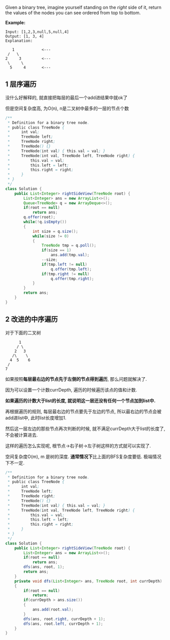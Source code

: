 Given a binary tree, imagine yourself standing on the *right* side of it, return the values of the nodes you can see ordered from top to bottom.

**Example:**

```
Input: [1,2,3,null,5,null,4]
Output: [1, 3, 4]
Explanation:

   1            <---
 /   \
2     3         <---
 \     \
  5     4       <---
```

## 1 层序遍历

没什么好解释的, 就直接把每层的最后一个add进结果中就ok了

但是空间复杂度高, 为O(n), n是二叉树中最多的一层的节点个数

```java
/**
 * Definition for a binary tree node.
 * public class TreeNode {
 *     int val;
 *     TreeNode left;
 *     TreeNode right;
 *     TreeNode() {}
 *     TreeNode(int val) { this.val = val; }
 *     TreeNode(int val, TreeNode left, TreeNode right) {
 *         this.val = val;
 *         this.left = left;
 *         this.right = right;
 *     }
 * }
 */
class Solution {
    public List<Integer> rightSideView(TreeNode root) {
        List<Integer> ans = new ArrayList<>();
        Queue<TreeNode> q = new ArrayDeque<>();
        if(root == null)
            return ans;
        q.offer(root);
        while(!q.isEmpty())
        {
            int size = q.size();
            while(size != 0)
            {
                TreeNode tmp = q.poll();
                if(size == 1)
                    ans.add(tmp.val);
                --size;
                if(tmp.left != null)
                    q.offer(tmp.left);
                if(tmp.right != null)
                    q.offer(tmp.right);
            }
        }
        return ans;
    }
}
```

## 2 改进的中序遍历

对于下面的二叉树

```
      1
     / \
    2   3
   /\    \
  4  5    6
 /
7
```

如果按照**每层最右边的节点先于左侧的节点得到遍历**, 那么问题就解决了.

因为可以设置一个计数currDepth, 遍历的时候遍历该点的值和计数.

**如果遍历的计数大于list的长度, 就说明这一层还没有任何一个节点加到list中.**

再根据遍历的规则, 每层最右边的节点要先于左边的节点, 所以最右边的节点会被add进list中, 此时list长度增加1.

然后这一层左边的那些节点再次判断的时候, 就不满足currDepth大于list的长度了, 不会被计算进去.

这样的遍历怎么实现呢, 根节点->右子树->左子树这样的方式就可以实现了.

空间复杂度O(m), m 是树的深度. **通常情况下**比上面的BFS复杂度要低. 极端情况下不一定.

```java
/**
 * Definition for a binary tree node.
 * public class TreeNode {
 *     int val;
 *     TreeNode left;
 *     TreeNode right;
 *     TreeNode() {}
 *     TreeNode(int val) { this.val = val; }
 *     TreeNode(int val, TreeNode left, TreeNode right) {
 *         this.val = val;
 *         this.left = left;
 *         this.right = right;
 *     }
 * }
 */
class Solution {
    public List<Integer> rightSideView(TreeNode root) {
        List<Integer> ans = new ArrayList<>();
        if(root == null)
            return ans;
        dfs(ans, root, 1);
        return ans;
    }
    private void dfs(List<Integer> ans, TreeNode root, int currDepth)
    {
        if(root == null)
            return;
        if(currDepth > ans.size())
        {
            ans.add(root.val);
        }
        dfs(ans, root.right, currDepth + 1);
        dfs(ans, root.left, currDepth + 1);
    }
}
```

